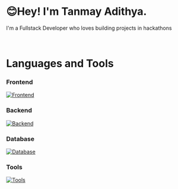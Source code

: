 <h1>😊Hey! I'm Tanmay Adithya.</h1>

I'm a Fullstack Developer who loves building projects in hackathons

<br>

# Languages and Tools

### Frontend

[![Frontend](https://skillicons.dev/icons?i=html,css,scss,bootstrap,js,ts,react,tailwind)](https://skillicons.dev)

### Backend

[![Backend](https://skillicons.dev/icons?i=nodejs,express)](https://skillicons.dev)

### Database

[![Database](https://skillicons.dev/icons?i=mongodb,mysql,postgres)](https://skillicons.dev)

### Tools

[![Tools](https://skillicons.dev/icons?i=git,github,vscode,windows,ubuntu)](https://skillicons.dev)




<br>

<br>
